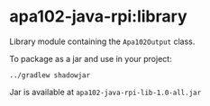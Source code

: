 # apa102-java-rpi:library

Library module containing the `Apa102Output` class.

To package as a jar and use in your project:

```
../gradlew shadowjar
```

Jar is available at `apa102-java-rpi-lib-1.0-all.jar`